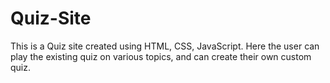 # Quiz-Site
This is a Quiz site created using HTML, CSS, JavaScript. Here the user can play the existing quiz on various topics, and can create their own custom quiz.
